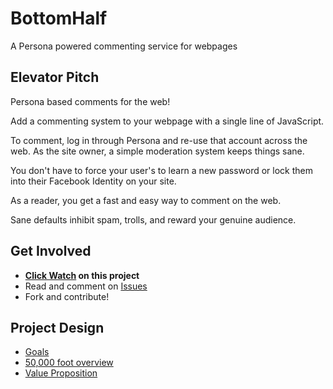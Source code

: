 # BottomHalf
A Persona powered commenting service for webpages

## Elevator Pitch

Persona based comments for the web!

Add a commenting system to your webpage with a single line of JavaScript.

To comment, log in through Persona and re-use that account across the web.
As the site owner, a simple moderation system keeps things sane.

You don't have to force your user's to learn a new password or lock them
into their Facebook Identity on your site.

As a reader, you get a fast and easy way to comment on the web.

Sane defaults inhibit spam, trolls, and reward your genuine audience.

## Get Involved

* **[Click Watch](https://github.com/ozten/bottomhalf#wrapper) on this project**
* Read and comment on [Issues](https://github.com/ozten/bottomhalf/issues)
* Fork and contribute!

## Project Design

* [Goals](GOALS.md)
* [50,000 foot overview](OVERVIEW.md)
* [Value Proposition](VALUE_PROPOSITION.md)